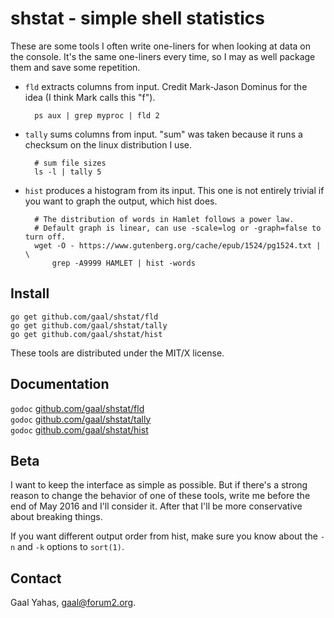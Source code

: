 shstat - simple shell statistics
================================

These are some tools I often write one-liners for when looking at
data on the console. It's the same one-liners every time, so 
I may as well package them and save some repetition.

* `fld` extracts columns from input. Credit Mark-Jason Dominus for
  the idea (I think Mark calls this "f").

        ps aux | grep myproc | fld 2

* `tally` sums columns from input. "sum" was taken because it runs
  a checksum on the linux distribution I use.

        # sum file sizes
        ls -l | tally 5

* `hist` produces a histogram from its input. This one is not entirely
  trivial if you want to graph the output, which hist does.

        # The distribution of words in Hamlet follows a power law.
        # Default graph is linear, can use -scale=log or -graph=false to turn off.
        wget -O - https://www.gutenberg.org/cache/epub/1524/pg1524.txt | \
            grep -A9999 HAMLET | hist -words


Install
-------

    go get github.com/gaal/shstat/fld
    go get github.com/gaal/shstat/tally
    go get github.com/gaal/shstat/hist

These tools are distributed under the MIT/X license.

Documentation
-------------

`godoc` [github.com/gaal/shstat/fld](http://godoc.org/github.com/gaal/shstat/fld)  
`godoc` [github.com/gaal/shstat/tally](http://godoc.org/github.com/gaal/shstat/tally)  
`godoc` [github.com/gaal/shstat/hist](http://godoc.org/github.com/gaal/shstat/hist)

Beta
----

I want to keep the interface as simple as possible. But if there's
a strong reason to change the behavior of one of these tools,
write me before the end of May 2016 and I'll consider it. After that
I'll be more conservative about breaking things.

If you want different output order from hist, make sure you know about
the `-n` and `-k` options to `sort(1)`.

Contact
-------

Gaal Yahas, <gaal@forum2.org>.
